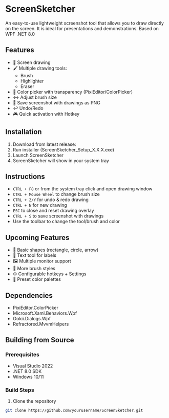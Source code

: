 # ScreenSketcher

An easy-to-use lightweight screenshot tool that allows you to draw directly on the screen.
It is ideal for presentations and demonstrations.
Based on WPF .NET 8.0

## Features

- 🎨 Screen drawing
- 🖌️ Multiple drawing tools:
	- Brush
	- Highlighter
	- Eraser
- 🎯 Color picker with transparency (PixiEditor/ColorPicker)
- ↔️ Adjust brush size 
- 💾 Save screenshot with drawings as PNG
- ↩️ Undo/Redo
- 🎮 Quick activation with Hotkey

## Installation

1. Download from latest release:
2. Run installer (ScreenSketcher_Setup_X.X.X.exe)
3. Launch ScreenSketcher
4. ScreenSketcher will show in your system tray

## Instructions

- `CTRL + F8` or from the system tray click and open drawing window
- `CTRL + Mouse Wheel` to change brush size
- `CTRL + Z/Y` for undo & redo drawing
- `CTRL + N` for new drawing
- `ESC` to close and reset drawing overlay
- `CTRL + S` to save screenshot with drawings
- Use the toolbar to change the tool/brush and color

## Upcoming Features

- 📐 Basic shapes (rectangle, circle, arrow)
- 📝 Text tool for labels
- 🖼️ Multiple monitor support
- 🎨 More brush styles
- ⚙️ Configurable hotkeys + Settings
- 🌈 Preset color palettes

## Dependencies
- PixiEditor.ColorPicker
- Microsoft.Xaml.Behaviors.Wpf
- Ookii.Dialogs.Wpf
- Refractored.MvvmHelpers

## Building from Source

### Prerequisites
- Visual Studio 2022
- .NET 8.0 SDK
- Windows 10/11

### Build Steps
1. Clone the repository
```bash
git clone https://github.com/yourusername/ScreenSketcher.git
